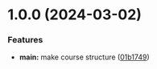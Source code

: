# 1.0.0 (2024-03-02)


### Features

* **main:** make course structure ([01b1749](https://github.com/romashalun/os-intro/commit/01b174980501961b379d19c9d523269571f78c84))



